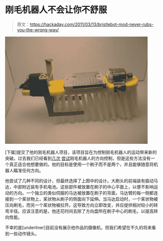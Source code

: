 # 刚毛机器人不会让你不舒服

> 原文：<https://hackaday.com/2011/03/13/bristlebot-mod-never-rubs-you-the-wrong-way/>

![controllable_bristlebot](img/a562e75541adb5236bd3e27e2ab23c7c.png "controllable_bristlebot")

[下属]提交了他的刚毛机器人项目，该项目旨在为控制刚毛机器人的运动带来新的突破。过去我们已经看到[几次](http://hackaday.com/2009/06/16/controllable-bristlebot/) [尝试](http://hackaday.com/2010/11/03/rc-bristlebot-shifts-weight-for-steering/)刚毛机器人的方向控制，但是这些方法没有一个真正适合他想要做的。他的目标是使用一个刷子而不是两个，并且能够随意将机器人瞄准任何方向。

他尝试了几种不同的设计，但最终选择了上图中的设计。大刷头的前端装有振动马达，中部附近装有手机电池。这些部件被放置在刷子的中心平面上，以便不影响运动的方向。一个独立的类似伺服的马达被放置在刷子的背面，马达臂的每一侧都连接到一个桨状物上，桨状物从刷子的侧面向下延伸。当马达启动时，一个桨状物被压向刷毛，而另一个桨状物被拉开。这导致方向立即改变，并应提供相对较小的转弯半径。应该注意的是，他还花时间去除了方向盘所在刷子中心的刷毛，以提高转向性能。

不幸的是[underliner]目前没有展示他作品的摄像机，但我们希望在不久的将来看到一些动作镜头。
